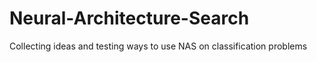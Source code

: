 # Neural-Architecture-Search
Collecting ideas and testing ways to use NAS on classification problems
